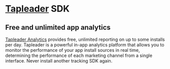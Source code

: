 # [Tapleader](http://tapleader.com) SDK 

## Free and unlimited app analytics

[Tapleader Analytics](http://tapleader.com) provides free, unlimited reporting on up to some installs per day. Tapleader is a powerful in-app analytics platform that allows you to monitor the performance of your app install sources in real time, determining the performance of each marketing channel from a single interface. Never install another tracking SDK again.
